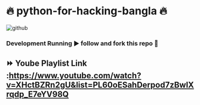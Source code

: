 # 🔥 python-for-hacking-bangla 🔥
![github](https://user-images.githubusercontent.com/55437834/155027715-ea73d994-8316-4ae2-80d8-fc051e35fdac.png)




### Development Running  ▶️ follow and fork this repo 🍁

## ⏩ Yoube Playlist Link :https://www.youtube.com/watch?v=XHctBZRn2gU&list=PL60oESahDerpod7zBwlXrqdp_E7eYV98Q
